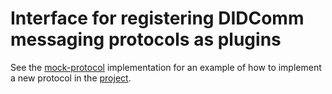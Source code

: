 # Interface for registering DIDComm messaging protocols as plugins

See the [mock-protocol](../README.md) implementation for an example of how to implement a new protocol in the [project](https://github.com/adorsys/didcomm-mediator-rs).
